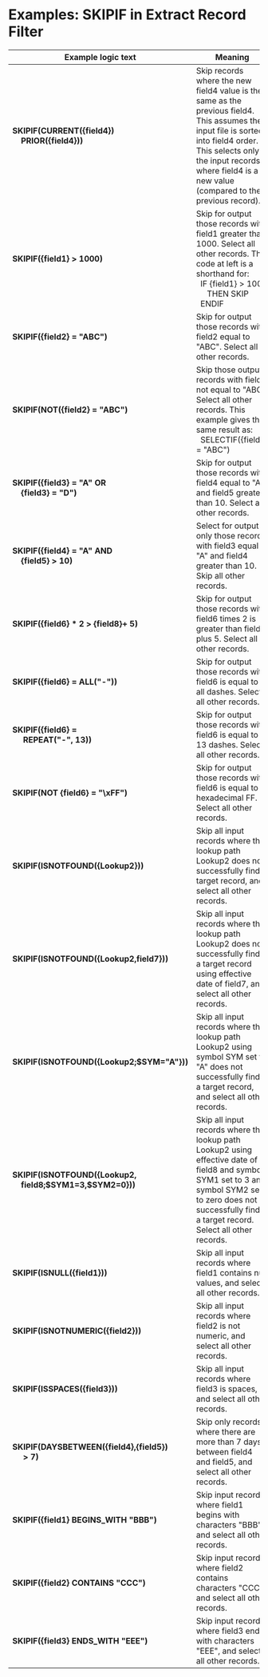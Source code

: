 # Examples: SKIPIF in Extract Record Filter

|Example logic text|Meaning|
|------------------|-------|
|**SKIPIF(CURRENT({field4})<br>&nbsp;&nbsp;&nbsp;&nbsp;PRIOR({field4}))**|Skip records where the new field4 value is the same as the previous field4. This assumes the input file is sorted into field4 order. This selects only the input records where field4 is a new value \(compared to the previous record\).| 
|**SKIPIF({field1} > 1000)**|Skip for output those records with field1 greater than 1000. Select all other records. The code at left is a shorthand for:<br>&nbsp;&nbsp;IF {field1} > 1000<br>&nbsp;&nbsp;&nbsp;&nbsp; THEN SKIP<br> &nbsp;&nbsp;ENDIF|
|**SKIPIF({field2} = "ABC")**|Skip for output those records with field2 equal to "ABC". Select all other records.|
|**SKIPIF(NOT({field2} = "ABC")**|Skip those output records with field2 not equal to "ABC". Select all other records. This example gives the same result as: <br>&nbsp;&nbsp;SELECTIF({field3} = "ABC")|
|**SKIPIF({field3} = "A" OR<br>&nbsp;&nbsp;&nbsp;&nbsp;{field3} = "D")**|Skip for output those records with field4 equal to "A" and field5 greater than 10. Select all other records.|
|**SKIPIF({field4} = "A" AND<br>&nbsp;&nbsp;&nbsp;&nbsp;{field5} > 10)**|Select for output only those records with field3 equal to "A" and field4 greater than 10. Skip all other records.|
|**SKIPIF({field6} * 2 > {field8}+ 5)**|Skip for output those records with field6 times 2 is greater than field8 plus 5. Select all other records.|
|**SKIPIF({field6} = ALL("-"))**|Skip for output those records with field6 is equal to all dashes. Select all other records.|
|**SKIPIF({field6} =  <br>&nbsp;&nbsp;&nbsp;&nbsp; REPEAT("-", 13))**|Skip for output those records with field6 is equal to 13 dashes. Select all other records.|
|**SKIPIF(NOT {field6} = "\xFF")**|Skip for output those records with field6 is equal to hexadecimal FF. Select all other records.|
|**SKIPIF(ISNOTFOUND({Lookup2}))**|Skip all input records where the lookup path Lookup2 does not successfully find a target record, and select all other records.|
|**SKIPIF(ISNOTFOUND({Lookup2,field7}))**|Skip all input records where the lookup path Lookup2 does not successfully finds a target record using effective date of field7, and select all other records.|
|**SKIPIF(ISNOTFOUND({Lookup2;$SYM="A"}))**|Skip all input records where the lookup path Lookup2 using symbol SYM set to "A" does not successfully finds a target record, and select all other records.|
|**SKIPIF(ISNOTFOUND({Lookup2,<br>&nbsp;&nbsp;&nbsp;&nbsp;field8;\$SYM1=3,\$SYM2=0}))**|Skip all input records where the lookup path Lookup2 using effective date of field8 and symbol SYM1 set to 3 and symbol SYM2 set to zero does not successfully finds a target record. Select all other records.|
|**SKIPIF(ISNULL({field1}))**|Skip all input records where field1 contains null values, and select all other records.|
|**SKIPIF(ISNOTNUMERIC({field2}))**|Skip all input records where field2 is not numeric, and select all other records.|
|**SKIPIF(ISSPACES({field3}))**|Skip all input records where field3 is spaces, and select all other records.|
|**SKIPIF(DAYSBETWEEN({field4},{field5})<br>&nbsp;&nbsp;&nbsp;&nbsp; > 7)**|Skip only records where there are more than 7 days between field4 and field5, and select all other records.|
|**SKIPIF({field1} BEGINS_WITH "BBB")**|Skip input records where field1 begins with characters "BBB", and select all other records.|
|**SKIPIF({field2} CONTAINS "CCC")**|Skip input records where field2 contains characters "CCC", and select all other records.|
|**SKIPIF({field3} ENDS_WITH "EEE")**|Skip input records where field3 ends with characters "EEE", and select all other records.|
